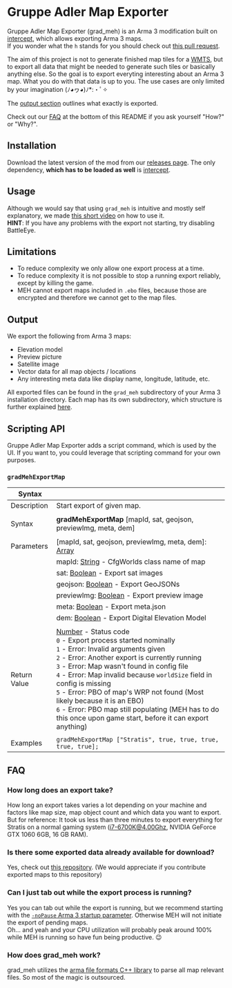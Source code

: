 # Gruppe Adler Map Exporter

Gruppe Adler Map Exporter (grad_meh) is an Arma 3 modification built on [intercept](https://github.com/intercept/intercept), which allows exporting Arma 3 maps.  
If you wonder what the `h` stands for you should check out [this pull request](https://github.com/gruppe-adler/grad_meh/pull/1).   

The aim of this project is not to generate finished map tiles for a [WMTS](https://en.wikipedia.org/wiki/Web_Map_Tile_Service), but to export all data that might be needed to generate such tiles or basically anything else. So the goal is to export everyting interesting about an Arma 3 map. What you do with that data is up to you. The use cases are only limited by your imagination (ﾉ◕ヮ◕)ﾉ*:・ﾟ✧  
  
The [output section](#Output) outlines what exactly is exported.  
  
Check out our [FAQ](#FAQ) at the bottom of this README if you ask yourself "How?" or "Why?".

## Installation
Download the latest version of the mod from our [releases page](https://github.com/gruppe-adler/grad_meh/releases). The only dependency, **which has to be loaded as well** is [intercept](https://steamcommunity.com/sharedfiles/filedetails/?id=1645973522). 

## Usage
Although we would say that using `grad_meh` is intuitive and mostly self explanatory, we made <a href="https://youtu.be/VdIXrm_eUMc" target="_blank">this short video</a> on how to use it.  
**HINT**: If you have any problems with the export not starting, try disabling BattleEye.

## Limitations
- To reduce complexity we only allow one export process at a time.
- To reduce complexity it is not possible to stop a running export reliably, except by killing the game.
- MEH cannot export maps included in `.ebo` files, because those are encrypted and therefore we cannot get to the map files. 

## Output
We export the following from Arma 3 maps:
- Elevation model
- Preview picture
- Satellite image
- Vector data for all map objects / locations
- Any interesting meta data like display name, longitude, latitude, etc.

All exported files can be found in the `grad_meh` subdirectory of your Arma 3 installation directory. Each map has its own subdirectory, which structure is further explained [here](./docs/output_spec.md).

## Scripting API
Gruppe Adler Map Exporter adds a script command, which is used by the UI. If you want to, you could leverage that scripting command for your own purposes.

### `gradMehExportMap`
|**Syntax**| |  
|---|---|  
|Description| Start export of given map. |
|||
|Syntax| **gradMehExportMap** [mapId, sat, geojson, previewImg, meta, dem]
|||
|Parameters|[mapId, sat, geojson, previewImg, meta, dem]: [Array](https://community.bistudio.com/wiki/Array)|
||mapId: [String](https://community.bistudio.com/wiki/String) - CfgWorlds class name of map|
||sat: [Boolean](https://community.bistudio.com/wiki/Boolean) - Export sat images|
||geojson: [Boolean](https://community.bistudio.com/wiki/Boolean) - Export GeoJSONs|
||previewImg: [Boolean](https://community.bistudio.com/wiki/Boolean) - Export preview image|
||meta: [Boolean](https://community.bistudio.com/wiki/Boolean) - Export meta.json|
||dem: [Boolean](https://community.bistudio.com/wiki/Boolean) - Export Digital Elevation Model|
|||
|Return Value| [Number](https://community.bistudio.com/wiki/Number) - Status code<br>`0` - Export process started nominally<br>`1` - Error: Invalid arguments given<br>`2` - Error: Another export is currently running<br>`3` - Error: Map wasn't found in config file<br>`4` - Error: Map invalid because `worldSize` field in config is missing<br>`5` - Error: PBO of map's WRP not found (Most likely because it is an EBO)<br>`6` - Error: PBO map still populating (MEH has to do this once upon game start, before it can export anything)
|||
|Examples|`gradMehExportMap ["Stratis", true, true, true, true, true];`|  

## FAQ

### How long does an export take?
How long an export takes varies a lot depending on your machine and factors like map size, map object count and which data you want to export.  
But for reference: It took us less than three minutes to export everything for Stratis on a normal gaming system (i7-6700K@4.00Ghz, NVIDIA GeForce GTX 1060 6GB, 16 GB RAM).

### Is there some exported data already available for download?
Yes, check out [this repository](https://github.com/gruppe-adler/meh-data). (We would appreciate if you contribute exported maps to this repository)

### Can I just tab out while the export process is running?
Yes you can tab out while the export is running, but we recommend starting with the [`-noPause` Arma 3 startup parameter](https://community.bistudio.com/wiki/Arma_3_Startup_Parameters#Developer_Options). Otherwise MEH will not initiate the export of pending maps.  
Oh... and yeah and your CPU utilization will probably peak around 100% while MEH is running so have fun being productive. 😉

### How does grad_meh work?
grad_meh utilizes the [arma file formats C++ library](https://github.com/gruppe-adler/grad_aff) to parse all map relevant files. So most of the magic is outsourced.  

